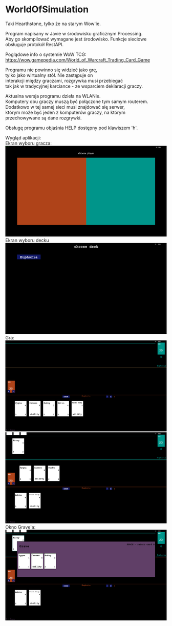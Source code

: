 # WorldOfSimulation
  
Taki Hearthstone, tylko że na starym Wow'ie.  
  
Program napisany w Javie w środowisku graficznym Processing.  
Aby go skompilować wymagane jest środowisko. Funkcje sieciowe  
obsługuje protokół RestAPI.  
  
Poglądowe info o systemie WoW TCG:  
https://wow.gamepedia.com/World_of_Warcraft_Trading_Card_Game  
  
Programu nie powinno się widzieć jako grę,  
tylko jako wirtualny stół. Nie zastępuje on  
interakcji między graczami, rozgrywka musi przebiegać  
tak jak w tradycyjnej karciance - ze wsparciem deklaracji graczy.  

Aktualna wersja programu dzieła na WLANie.  
Komputery obu graczy muszą być połączone tym samym routerem.  
Dodatkowo w tej samej sieci musi znajdować się serwer,  
którym może być jeden z komputerów graczy, na którym  
przechowywane są dane rozgrywki. 
  
Obsługę programu objaśnia HELP dostępny pod klawiszem 'h'.  
  
Wygląd aplikacji:  
Ekran wyboru gracza:  
![](PIC/01.PNG)  
Ekran wyboru decku  
![](PIC/02.PNG)  
Gra:  
![](PIC/03.PNG)  
![](PIC/04.PNG)  
Okno Grave'a:  
![](PIC/05.PNG)
